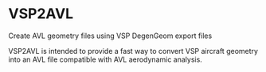 # VSP2AVL
Create AVL geometry files using VSP DegenGeom export files

VSP2AVL is intended to provide a fast way to convert VSP aircraft geometry into an AVL file compatible with AVL aerodynamic analysis.
